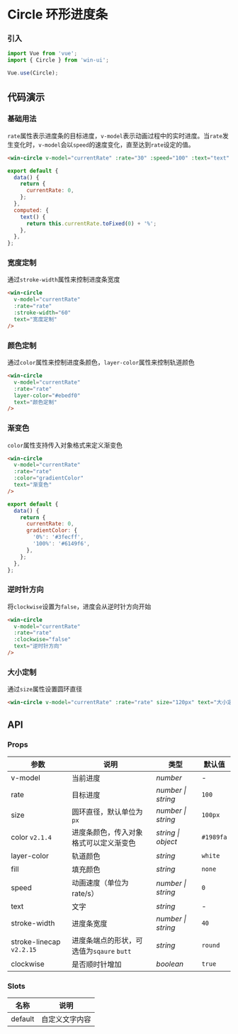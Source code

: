 # Circle 环形进度条

### 引入

```js
import Vue from 'vue';
import { Circle } from 'win-ui';

Vue.use(Circle);
```

## 代码演示

### 基础用法

`rate`属性表示进度条的目标进度，`v-model`表示动画过程中的实时进度。当`rate`发生变化时，`v-model`会以`speed`的速度变化，直至达到`rate`设定的值。

```html
<win-circle v-model="currentRate" :rate="30" :speed="100" :text="text" />
```

```js
export default {
  data() {
    return {
      currentRate: 0,
    };
  },
  computed: {
    text() {
      return this.currentRate.toFixed(0) + '%';
    },
  },
};
```

### 宽度定制

通过`stroke-width`属性来控制进度条宽度

```html
<win-circle
  v-model="currentRate"
  :rate="rate"
  :stroke-width="60"
  text="宽度定制"
/>
```

### 颜色定制

通过`color`属性来控制进度条颜色，`layer-color`属性来控制轨道颜色

```html
<win-circle
  v-model="currentRate"
  :rate="rate"
  layer-color="#ebedf0"
  text="颜色定制"
/>
```

### 渐变色

`color`属性支持传入对象格式来定义渐变色

```html
<win-circle
  v-model="currentRate"
  :rate="rate"
  :color="gradientColor"
  text="渐变色"
/>
```

```js
export default {
  data() {
    return {
      currentRate: 0,
      gradientColor: {
        '0%': '#3fecff',
        '100%': '#6149f6',
      },
    };
  },
};
```

### 逆时针方向

将`clockwise`设置为`false`，进度会从逆时针方向开始

```html
<win-circle
  v-model="currentRate"
  :rate="rate"
  :clockwise="false"
  text="逆时针方向"
/>
```

### 大小定制

通过`size`属性设置圆环直径

```html
<win-circle v-model="currentRate" :rate="rate" size="120px" text="大小定制" />
```

## API

### Props

| 参数 | 说明 | 类型 | 默认值 |
| --- | --- | --- | --- |
| v-model | 当前进度 | _number_ | - |
| rate | 目标进度 | _number \| string_ | `100` |
| size | 圆环直径，默认单位为 `px` | _number \| string_ | `100px` |
| color `v2.1.4` | 进度条颜色，传入对象格式可以定义渐变色 | _string \| object_ | `#1989fa` |
| layer-color | 轨道颜色 | _string_ | `white` |
| fill | 填充颜色 | _string_ | `none` |
| speed | 动画速度（单位为 rate/s） | _number \| string_ | `0` |
| text | 文字 | _string_ | - |
| stroke-width | 进度条宽度 | _number \| string_ | `40` |
| stroke-linecap `v2.2.15` | 进度条端点的形状，可选值为`sqaure` `butt` | _string_ | `round` |
| clockwise | 是否顺时针增加 | _boolean_ | `true` |

### Slots

| 名称    | 说明           |
| ------- | -------------- |
| default | 自定义文字内容 |

